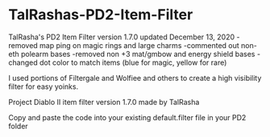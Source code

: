 # TalRashas-PD2-Item-Filter
TalRasha's PD2 Item Filter version 1.7.0 updated December 13, 2020
-removed map ping on magic rings and large charms
-commented out non-eth polearm bases
-removed non +3 mat/gmbow and energy shield bases
-changed dot color to match items (blue for magic, yellow for rare)

I used portions of Filtergale and Wolfiee and others to create a high visibility filter for easy yoinks.

Project Diablo II item filter version 1.7.0 made by TalRasha

Copy and paste the code into your existing default.filter file in your PD2 folder 
